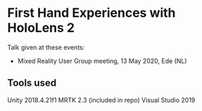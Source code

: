 # First Hand Experiences with HoloLens 2

Talk given at these events:
  * Mixed Reality User Group meeting, 13 May 2020, Ede (NL)

## Tools used
Unity 2018.4.21f1
MRTK 2.3 (included in repo)
Visual Studio 2019
